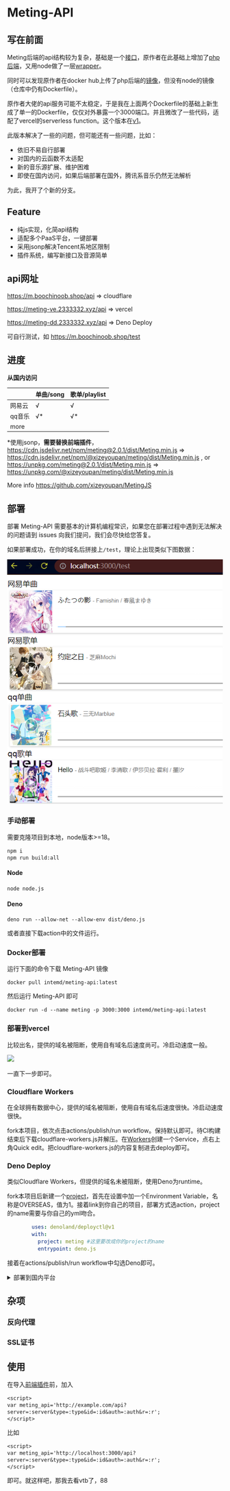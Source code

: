 # Meting-API

## 写在前面

Meting后端的api结构较为复杂，基础是一个[接口](https://github.com/metowolf/Meting/blob/master/src/Meting.php)，原作者在此基础上增加了[php后端](https://github.com/metowolf/Meting-API/blob/master/api/root/var/www/meting/public/index.php)，又用node做了一层[wrapper](https://github.com/metowolf/Meting-API/tree/master/server)。

同时可以发现原作者在docker hub上传了php后端的[镜像](https://hub.docker.com/r/metowolf/meting)，但没有node的镜像（仓库中仍有Dockerfile）。

原作者大佬的api服务可能不太稳定，于是我在上面两个Dockerfile的基础上新生成了单一的Dockerfile，仅仅对外暴露一个3000端口。并且微改了一些代码，适配了vercel的serverless function。这个版本在[v1](https://github.com/xizeyoupan/Meting-API/tree/v1)。

此版本解决了一些的问题，但可能还有一些问题，比如：

- 依旧不易自行部署
- 对国内的云函数不太适配
- 新的音乐源扩展、维护困难
- 即使在国内访问，如果后端部署在国外，腾讯系音乐仍然无法解析

为此，我开了个新的分支。

## Feature

- 纯js实现，化简api结构
- 适配多个PaaS平台，一键部署
- 采用jsonp解决Tencent系地区限制
- 插件系统，编写新接口及音源简单

## api网址

https://m.boochinoob.shop/api => cloudflare

https://meting-ve.2333332.xyz/api => vercel

https://meting-dd.2333332.xyz/api => Deno Deploy

可自行测试，如 https://m.boochinoob.shop/test

## 进度

**从国内访问**

|        | 单曲/song | 歌单/playlist |
| ------ | --------- | ------------- |
| 网易云 | √         | √             |
| qq音乐 | √*        | √*            |
| more   |           |               |

\*使用jsonp，**需要替换前端插件**， https://cdn.jsdelivr.net/npm/meting@2.0.1/dist/Meting.min.js => https://cdn.jsdelivr.net/npm/@xizeyoupan/meting/dist/Meting.min.js , or 
https://unpkg.com/meting@2.0.1/dist/Meting.min.js => https://unpkg.com/@xizeyoupan/meting/dist/Meting.min.js

More info https://github.com/xizeyoupan/MetingJS

## 部署

部署 Meting-API 需要基本的计算机编程常识，如果您在部署过程中遇到无法解决的问题请到 issues 向我们提问，我们会尽快给您答复。

如果部署成功，在你的域名后拼接上`/test`，理论上出现类似下图数据：

![](assets/test.png)

### 手动部署

需要克隆项目到本地，node版本>=18。

```
npm i
npm run build:all
```

#### Node

`node node.js`

#### Deno

`deno run --allow-net --allow-env dist/deno.js`

或者直接下载action中的文件运行。

### Docker部署

运行下面的命令下载 Meting-API 镜像

```
docker pull intemd/meting-api:latest
```

然后运行 Meting-API 即可

```
docker run -d --name meting -p 3000:3000 intemd/meting-api:latest
```

### 部署到vercel

比较出名，提供的域名被阻断，使用自有域名后速度尚可。冷启动速度一般。

<a href="https://vercel.com/import/project?template=https://github.com/xizeyoupan/Meting-API"><img src="https://vercel.com/button" height="36"></a>

一直下一步即可。

### Cloudflare Workers

在全球拥有数据中心，提供的域名被阻断，使用自有域名后速度很快。冷启动速度很快。

fork本项目，依次点击actions/publish/run workflow。保持默认即可。待CI构建结束后下载cloudflare-workers.js并解压。在[Workers](https://dash.cloudflare.com)创建一个Service，点右上角Quick edit。把cloudflare-workers.js的内容复制进去deploy即可。

### Deno Deploy

类似Cloudflare Workers，但提供的域名未被阻断，使用Deno为runtime。

fork本项目后新建一个[project](https://dash.deno.com/projects)，首先在设置中加一个Environment Variable，名称是OVERSEAS，值为1。接着link到你自己的项目，部署方式选action，project的name需要与你自己的yml吻合。

```yml
        uses: denoland/deployctl@v1
        with:
          project: meting #这里要改成你的project的name
          entrypoint: deno.js
```

接着在actions/publish/run workflow中勾选Deno即可。

<details><summary>部署到国内平台</summary>

目前国内云服务商呈现两超多强的态势。本人到官方文档翻来翻去，发现各厂商免费的云函数服务是越来越少了，腾讯云免费额度就[三个月](https://cloud.tencent.com/document/product/583/12282)，阿里云似乎有[一年](https://help.aliyun.com/document_detail/54301.html)。

#### 华为云

> 不是华为我不用。因为他是有良心的，中国制造🫡

目前华为云每个月提供一定的[免费额度](https://support.huaweicloud.com/productdesc-functiongraph/functiongraph_01_0190.html)，包括[日志](https://www.huaweicloud.com/pricing.html?tab=detail#/aom)。

> 爆！爆！爆！这下真的爆了！

👆指的是华为云虽然函数工作流有免费额度，但配套的API网关却不免费，这不刚调试完没多久就发现欠费1分钱，无奈被迫充值了**1元**。理论上1元应该能用挺久的。当然你如果没有1元，也可以选择充1毛试试水。

1. 注册并认证
   - 中国站需要手机验证码+实名认证。
   - 外国站需要手机验证码+可用的Visa/MasterCard/*信用卡。

2. 下载镜像

   - 在github上Fork本项目。
   - 依次点击actions/workflow/run workflow。 ![](assets/1.png)
   - 等待CI完成后点进第一个workflow下载artifact。 ![](assets/2.png)
   - 从下载的文件中解压出meting.tar.gz。

3. 上传镜像

   - 登录[镜像服务](https://console.huaweicloud.com/swr)，选择页面上传，创建一个名字随意的组织，上传镜像。
   - 点击meting-api，找到下载指令，复制 docker pull 后面的镜像地址。

4. 创建函数

   - 在[函数服务](https://console.huaweicloud.com/functiongraph)点击创建函数。注意类型选**HTTP**。 ![](assets/3.png) 
   - 区域选国内的，并且后续服务也建议开在相同区域。
   - 镜像填刚刚复制的地址。

5. 创建委托

   - 名称随便。
   - 类型选云服务。
   - 云服务选择"函数工作流 FunctionGraph"。
   - 下一步策略勾选"SWR Admin"即可。
   - 一路完成，返回创建函数页面选择刚创建的委托，创建函数。

6. 设置函数

   - 建议需要调整的设置如下： ![](assets/4.png) ![](assets/5.png)
   - 创建触发器，其中分组按提示创建即可。 ![](assets/6.png)

7. 设置网关

   - 点击刚创建的APIG触发器，右上角编辑，这里除了改请求path，其他都下一步。 ![](assets/7.png)
   - 接着发布API。在API详情界面可以看到你的API URL。在其后加上/api访问，能看到数据就说明成功了。


8. 完成

   总结一下：华为云的这个服务确实又臭又长，对于大公司可能叫生态丰富，体系健全，但对想快速上手的同学确实不太友好。各服务之间的文档分布松散，难以跳转。在我写这段话的时候还突然抽风了几小时，我还以为昨晚能跑的代码怎么睡一觉就不好使了。当然把Meting用js重写可能会是一个更好的选择。

</details>

## 杂项

### 反向代理

### SSL证书

## 使用

在导入[前端插件](https://github.com/metowolf/MetingJS)前，加入

```
<script>
var meting_api='http://example.com/api?server=:server&type=:type&id=:id&auth=:auth&r=:r';
</script>
```

比如

```
<script>
var meting_api='http://localhost:3000/api?server=:server&type=:type&id=:id&auth=:auth&r=:r';
</script>
```

即可。就这样吧，那我去看vtb了，88